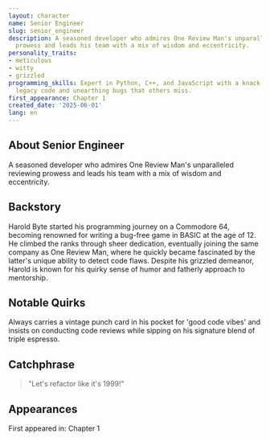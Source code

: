 ```yaml
---
layout: character
name: Senior Engineer
slug: senior_engineer
description: A seasoned developer who admires One Review Man's unparalleled reviewing
  prowess and leads his team with a mix of wisdom and eccentricity.
personality_traits:
- meticulous
- witty
- grizzled
programming_skills: Expert in Python, C++, and JavaScript with a knack for optimizing
  legacy code and unearthing bugs that others miss.
first_appearance: Chapter 1
created_date: '2025-06-01'
lang: en
---
```


## About Senior Engineer

A seasoned developer who admires One Review Man's unparalleled reviewing prowess and leads his team with a mix of wisdom and eccentricity.

## Backstory

Harold Byte started his programming journey on a Commodore 64, becoming renowned for writing a bug-free game in BASIC at the age of 12. He climbed the ranks through sheer dedication, eventually joining the same company as One Review Man, where he quickly became fascinated by the latter's unique ability to detect code flaws. Despite his grizzled demeanor, Harold is known for his quirky sense of humor and fatherly approach to mentorship.

## Notable Quirks

Always carries a vintage punch card in his pocket for 'good code vibes' and insists on conducting code reviews while sipping on his signature blend of triple espresso.

## Catchphrase

> "Let's refactor like it's 1999!"

## Appearances

First appeared in: Chapter 1

<!-- Chapter appearances will be tracked automatically -->
